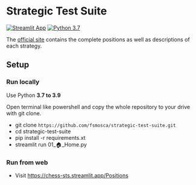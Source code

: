 # Strategic Test Suite
[![Streamlit App](https://static.streamlit.io/badges/streamlit_badge_black_white.svg)](https://chess-sts.streamlit.app/Positions)
[![Python 3.7](https://img.shields.io/badge/Python-%203.7%20%7C%203.8%20%7C%203.9%20-cyan.svg)](https://www.python.org/downloads/release/python-370/)

The [official site](https://sites.google.com/site/strategictestsuite/) contains the complete positions as well as descriptions of each strategy.

## Setup

### Run locally

Use Python **3.7 to 3.9**

Open terminal like powershell and copy the whole repository to your drive with git clone.

* git clone `https://github.com/fsmosca/strategic-test-suite.git`
* cd strategic-test-suite
* pip install -r requirements.xt
* streamlit run 01_🏠_Home.py

### Run from web

* Visit https://chess-sts.streamlit.app/Positions

